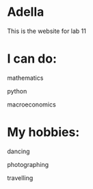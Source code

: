 # Adella
This is the website for lab 11

# I can do:
mathematics

python 

macroeconomics

# My hobbies:
dancing

photographing

travelling
